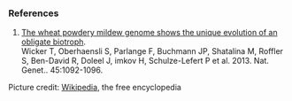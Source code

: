 ### References

1.  [The wheat powdery mildew genome shows the unique evolution of an
    obligate biotroph](http://europepmc.org/abstract/MED/23852167).\
    Wicker T, Oberhaensli S, Parlange F, Buchmann JP, Shatalina M,
    Roffler S, Ben-David R, Doleel J, imkov H, Schulze-Lefert P et
    al. 2013. Nat. Genet.. 45:1092-1096.

Picture credit:
[Wikipedia](https://commons.wikimedia.org/wiki/File:Barleypowderymildew.jpg),
the free encyclopedia
